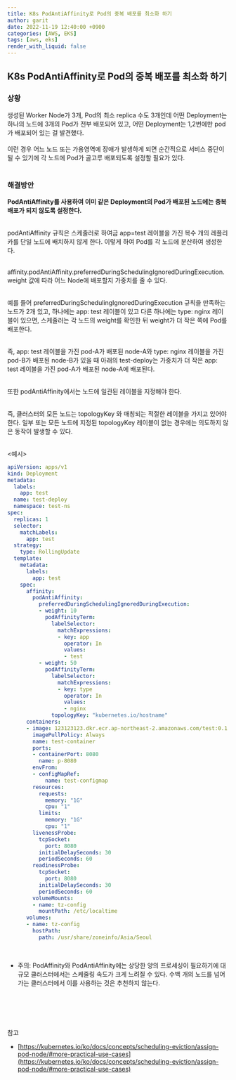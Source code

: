 ```yaml
---
title: K8s PodAntiAffinity로 Pod의 중복 배포를 최소화 하기
author: garit
date: 2022-11-19 12:40:00 +0900
categories: [AWS, EKS]
tags: [aws, eks]
render_with_liquid: false
---
```


## K8s PodAntiAffinity로 Pod의 중복 배포를 최소화 하기

### 상황
생성된 Worker Node가 3개, Pod의 최소 replica 수도 3개인데 어떤 Deployment는 하나의 노드에 3개의 Pod가 전부 배포되어 있고, 어떤 Deployment는 1,2번에만 pod가 배포되어 있는 걸 발견했다.  
<br/>
이런 경우 어느 노드 또는 가용영역에 장애가 발생하게 되면 순간적으로 서비스 중단이 될 수 있기에 각 노드에 Pod가 골고루 배포되도록 설정할 필요가 있다.  
<br/>

### 해결방안

**PodAntiAffinity를 사용하여 이미 같은 Deployment의 Pod가 배포된 노드에는 중복 배포가 되지 않도록 설정한다.**  
<br/>

podAntiAffinity 규칙은 스케줄러로 하여금 app=test 레이블을 가진 복수 개의 레플리카를 단일 노드에 배치하지 않게 한다. 이렇게 하여 Pod를 각 노드에 분산하여 생성한다.  
<br/>

affinity.podAntiAffinity.preferredDuringSchedulingIgnoredDuringExecution.weight 값에 따라 어느 Node에 배포할지 가중치를 줄 수 있다.  
<br/>

예를 들어 preferredDuringSchedulingIgnoredDuringExecution 규칙을 만족하는 노드가 2개 있고, 하나에는 app: test 레이블이 있고 다른 하나에는 type: nginx 레이블이 있으면, 스케줄러는 각 노드의 weight를 확인한 뒤 weight가 더 작은 쪽에 Pod를 배포한다.  
<br/>

즉, app: test 레이블을 가진 pod-A가 배포된 node-A와 type: nginx 레이블을 가진 pod-B가 배포된 node-B가 있을 때 아래의 test-deploy는 가중치가 더 작은 app: test 레이블을 가진 pod-A가 배포된 node-A에 배포된다.  
<br/>

또한 podAntiAffinity에서는 노드에 일관된 레이블을 지정해야 한다.  
<br/>

즉, 클러스터의 모든 노드는 topologyKey 와 매칭되는 적절한 레이블을 가지고 있어야 한다. 일부 또는 모든 노드에 지정된 topologyKey 레이블이 없는 경우에는 의도하지 않은 동작이 발생할 수 있다.  
<br/>

<예시>
```yaml
apiVersion: apps/v1
kind: Deployment
metadata:
  labels:
    app: test
  name: test-deploy
  namespace: test-ns
spec:
  replicas: 1
  selector:
    matchLabels:
      app: test
  strategy:
    type: RollingUpdate
  template:
    metadata:
      labels:
        app: test
    spec:
      affinity:
        podAntiAffinity:
          preferredDuringSchedulingIgnoredDuringExecution:
          - weight: 10
            podAffinityTerm:
              labelSelector:
                matchExpressions:
                - key: app
                  operator: In
                  values:
                  - test		
          - weight: 50
            podAffinityTerm:
              labelSelector:
                matchExpressions:
                - key: type
                  operator: In
                  values:
                  - nginx				  
              topologyKey: "kubernetes.io/hostname"
      containers:
      - image: 123123123.dkr.ecr.ap-northeast-2.amazonaws.com/test:0.1.1
        imagePullPolicy: Always
        name: test-container
        ports:
        - containerPort: 8080
          name: p-8080
        envFrom:
        - configMapRef:
            name: test-configmap
        resources:
          requests:
            memory: "1G"
            cpu: "1"
          limits:
            memory: "1G"
            cpu: "1"
        livenessProbe:
          tcpSocket:
            port: 8080
          initialDelaySeconds: 30
          periodSeconds: 60
        readinessProbe:
          tcpSocket:
            port: 8080
          initialDelaySeconds: 30
          periodSeconds: 60
        volumeMounts:
        - name: tz-config
          mountPath: /etc/localtime
      volumes:
      - name: tz-config
        hostPath:
          path: /usr/share/zoneinfo/Asia/Seoul
```

<br/>

- 주의: PodAffinity와 PodAntiAffinity에는 상당한 양의 프로세싱이 필요하기에 대규모 클러스터에서는 스케줄링 속도가 크게 느려질 수 있다. 수백 개의 노드를 넘어가는 클러스터에서 이를 사용하는 것은 추천하지 않는다.  
<br/>

<br/><br/>

참고
- [https://kubernetes.io/ko/docs/concepts/scheduling-eviction/assign-pod-node/#more-practical-use-cases](https://kubernetes.io/ko/docs/concepts/scheduling-eviction/assign-pod-node/#more-practical-use-cases)
